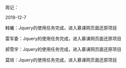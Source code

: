 周记：

2019-12-7

韩曦：Jquery的使用任务完成，进入慕课网页面还原项目

雷军委：Jquery的使用任务完成，进入慕课网页面还原项目

郝雪宇：Jquery的使用任务完成，进入慕课网页面还原项目

莫旭：Jquery的使用任务完成，进入慕课网页面还原项目

